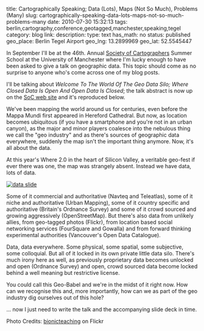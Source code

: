 title: Cartographically Speaking; Data (Lots), Maps (Not So Much), Problems (Many)
slug: cartographically-speaking-data-lots-maps-not-so-much-problems-many
date: 2010-07-30 15:32:13
tags: berlin,cartography,conference,geotagged,manchester,speaking,tegel
category: blog
link: 
description: 
type: text
has_math: no
status: published
geo_place: Berlin Tegel Airport
geo_lng: 13.2899969
geo_lat: 52.5545447

In September I'll be at the 46th. Annual [Society of Cartographers](http://www.soc.org.uk/ "http://www.soc.org.uk/") Summer School at the University of Manchester where I'm lucky enough to have been asked to give a talk on geographic data. This topic should come as no surprise to anyone who's come across one of my blog posts.

I'll be talking about *Welcome To The World Of The Geo Data Silo; Where Closed Data Is Open And Open Data Is Closed*; the talk abstract is now up on the [SoC web site](http://www.soc.org.uk/manchester10/abstracts.htm "http://www.soc.org.uk/manchester10/abstracts.htm") and it's reproduced below.

<!-- TEASER_END -->

We've been mapping the world around us for centuries, even before the Mappa Mundi first appeared in Hereford Cathedral. But now, as location becomes ubiquitous (if you have a smartphone and you're not in an urban canyon), as the major and minor players coalesce into the nebulous thing we call the "geo industry" and as there's sources of geographic data everywhere, suddenly the map isn't the important thing anymore. Now, it's all about the data.

At this year's Where 2.0 in the heart of Silicon Valley, a veritable geo-fest if ever there was one, the map was strangely absent. Instead we have data, lots of data.

[![data slide](http://farm4.static.flickr.com/3045/2920562020_c5f09e510f_d.jpg)](http://www.flickr.com/photos/bionicteaching/2920562020/ "http://www.flickr.com/photos/bionicteaching/2920562020/")

Some of it commercial and authoritative (Navteq and Teleatlas), some of it niche and authoritative (Urban Mapping), some of it country specific and authoritative (Britain's Ordnance Survey) and some of it crowd sourced and growing aggressively (OpenStreetMap). But there's also data from unlikely allies, from geo-tagged photos (Flickr), from location based social networking services (FourSquare and Gowalla) and from forward thinking experimental authorities (Vancouver's Open Data Catalogue).

Data, data everywhere. Some physical, some spatial, some subjective, some colloquial. But all of it locked in its own private little data silo. There's much irony here as well, as previously proprietary data becomes unlocked and open (Ordnance Survey) and open, crowd sourced data become locked behind a well meaning but restrictive license.

You could call this Geo-Babel and we're in the midst of it right now. How can we recognise this and, more importantly, how can we as part of the geo industry dig ourselves out of this hole?

... now I just need to write the talk and the accompanying slide deck in time.


Photo Credits: [bionicteaching](http://www.flickr.com/photos/bionicteaching/2920562020/ "http://www.flickr.com/photos/bionicteaching/2920562020/") on Flickr


